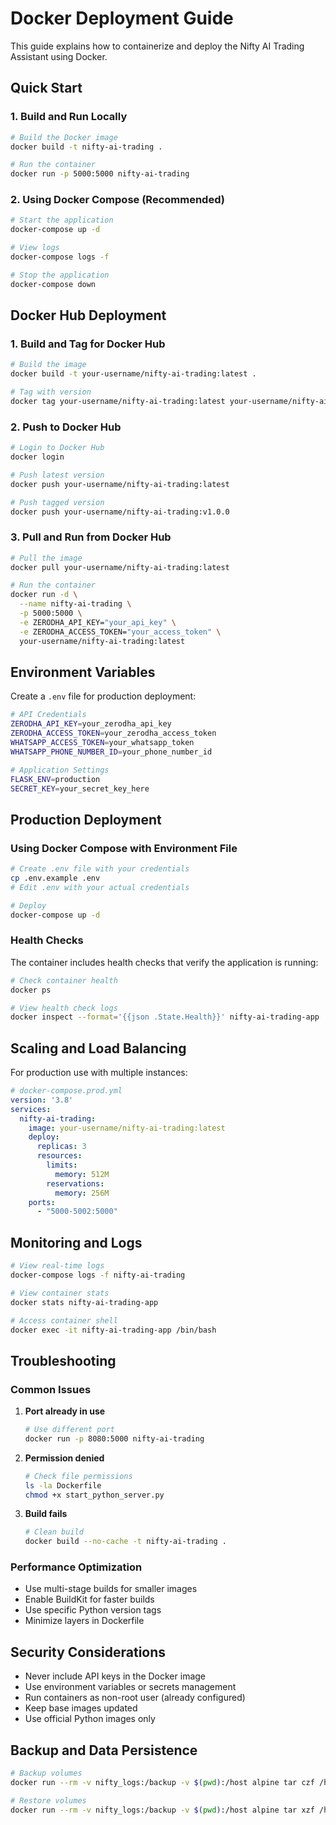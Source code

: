 # Docker Deployment Guide

This guide explains how to containerize and deploy the Nifty AI Trading Assistant using Docker.

## Quick Start

### 1. Build and Run Locally

```bash
# Build the Docker image
docker build -t nifty-ai-trading .

# Run the container
docker run -p 5000:5000 nifty-ai-trading
```

### 2. Using Docker Compose (Recommended)

```bash
# Start the application
docker-compose up -d

# View logs
docker-compose logs -f

# Stop the application
docker-compose down
```

## Docker Hub Deployment

### 1. Build and Tag for Docker Hub

```bash
# Build the image
docker build -t your-username/nifty-ai-trading:latest .

# Tag with version
docker tag your-username/nifty-ai-trading:latest your-username/nifty-ai-trading:v1.0.0
```

### 2. Push to Docker Hub

```bash
# Login to Docker Hub
docker login

# Push latest version
docker push your-username/nifty-ai-trading:latest

# Push tagged version
docker push your-username/nifty-ai-trading:v1.0.0
```

### 3. Pull and Run from Docker Hub

```bash
# Pull the image
docker pull your-username/nifty-ai-trading:latest

# Run the container
docker run -d \
  --name nifty-ai-trading \
  -p 5000:5000 \
  -e ZERODHA_API_KEY="your_api_key" \
  -e ZERODHA_ACCESS_TOKEN="your_access_token" \
  your-username/nifty-ai-trading:latest
```

## Environment Variables

Create a `.env` file for production deployment:

```bash
# API Credentials
ZERODHA_API_KEY=your_zerodha_api_key
ZERODHA_ACCESS_TOKEN=your_zerodha_access_token
WHATSAPP_ACCESS_TOKEN=your_whatsapp_token
WHATSAPP_PHONE_NUMBER_ID=your_phone_number_id

# Application Settings
FLASK_ENV=production
SECRET_KEY=your_secret_key_here
```

## Production Deployment

### Using Docker Compose with Environment File

```bash
# Create .env file with your credentials
cp .env.example .env
# Edit .env with your actual credentials

# Deploy
docker-compose up -d
```

### Health Checks

The container includes health checks that verify the application is running:

```bash
# Check container health
docker ps

# View health check logs
docker inspect --format='{{json .State.Health}}' nifty-ai-trading-app
```

## Scaling and Load Balancing

For production use with multiple instances:

```yaml
# docker-compose.prod.yml
version: '3.8'
services:
  nifty-ai-trading:
    image: your-username/nifty-ai-trading:latest
    deploy:
      replicas: 3
      resources:
        limits:
          memory: 512M
        reservations:
          memory: 256M
    ports:
      - "5000-5002:5000"
```

## Monitoring and Logs

```bash
# View real-time logs
docker-compose logs -f nifty-ai-trading

# View container stats
docker stats nifty-ai-trading-app

# Access container shell
docker exec -it nifty-ai-trading-app /bin/bash
```

## Troubleshooting

### Common Issues

1. **Port already in use**
   ```bash
   # Use different port
   docker run -p 8080:5000 nifty-ai-trading
   ```

2. **Permission denied**
   ```bash
   # Check file permissions
   ls -la Dockerfile
   chmod +x start_python_server.py
   ```

3. **Build fails**
   ```bash
   # Clean build
   docker build --no-cache -t nifty-ai-trading .
   ```

### Performance Optimization

- Use multi-stage builds for smaller images
- Enable BuildKit for faster builds
- Use specific Python version tags
- Minimize layers in Dockerfile

## Security Considerations

- Never include API keys in the Docker image
- Use environment variables or secrets management
- Run containers as non-root user (already configured)
- Keep base images updated
- Use official Python images only

## Backup and Data Persistence

```bash
# Backup volumes
docker run --rm -v nifty_logs:/backup -v $(pwd):/host alpine tar czf /host/backup.tar.gz /backup

# Restore volumes
docker run --rm -v nifty_logs:/backup -v $(pwd):/host alpine tar xzf /host/backup.tar.gz -C /
```
